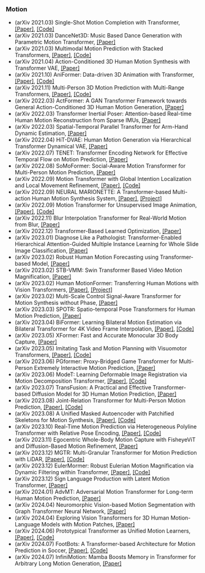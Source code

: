 ### Motion
- (arXiv 2021.03) Single-Shot Motion Completion with Transformer, [[Paper]](https://arxiv.org/pdf/2103.00776.pdf), [[Code]](https://github.com/FuxiCV/SSMCT)
- (arXiv 2021.03) DanceNet3D: Music Based Dance Generation with Parametric Motion Transformer, [[Paper]](https://arxiv.org/pdf/2103.10206.pdf)
- (arXiv 2021.03) Multimodal Motion Prediction with Stacked Transformers, [[Paper]](https://arxiv.org/pdf/2103.11624.pdf), [[Code]](https://github.com/decisionforce/mmTransformer)
- (arXiv 2021.04) Action-Conditioned 3D Human Motion Synthesis with Transformer VAE, [[Paper]](https://arxiv.org/abs/2104.05670)
- (arXiv 2021.10) AniFormer: Data-driven 3D Animation with Transformer, [[Paper]](https://arxiv.org/pdf/2110.10533.pdf), [[Code]](https://github.com/mikecheninoulu/AniFormer)
- (arXiv 2021.11) Multi-Person 3D Motion Prediction with Multi-Range Transformers, [[Paper]](https://arxiv.org/pdf/2111.12073.pdf), [[Code]](https://jiashunwang.github.io/MRT/)
- (arXiv 2022.03) ActFormer: A GAN Transformer Framework towards General Action-Conditioned 3D Human Motion Generation, [[Paper]](https://arxiv.org/pdf/2203.07706.pdf)
- (arXiv 2022.03) Transformer Inertial Poser: Attention-based Real-time Human Motion Reconstruction from Sparse IMUs, [[Paper]](https://arxiv.org/pdf/2203.15720.pdf)
- (arXiv 2022.03) Spatial-Temporal Parallel Transformer for Arm-Hand Dynamic Estimation, [[Paper]](https://arxiv.org/pdf/2203.16202.pdf)
- (arXiv 2022.04) HiT-DVAE: Human Motion Generation via Hierarchical Transformer Dynamical VAE, [[Paper]](https://arxiv.org/pdf/2204.01565.pdf)
- (arXiv 2022.07) TENET: Transformer Encoding Network for Effective Temporal Flow on Motion Prediction, [[Paper]](https://arxiv.org/pdf/2207.00170.pdf)
- (arXiv 2022.08) SoMoFormer: Social-Aware Motion Transformer for Multi-Person Motion Prediction, [[Paper]](https://arxiv.org/pdf/2208.09224.pdf)
- (arXiv 2022.09) Motion Transformer with Global Intention Localization and Local Movement Refinement, [[Paper]](https://arxiv.org/pdf/2209.13508.pdf), [[Code]](https://github.com/sshaoshuai/MTR)
- (arXiv 2022.09) NEURAL MARIONETTE: A Transformer-based Multi-action Human Motion Synthesis System, [[Paper]](https://arxiv.org/pdf/2209.13204.pdf), [[Project]](https://wjohnnyw.github.io/blog/tag2motion/)
- (arXiv 2022.09) Motion Transformer for Unsupervised Image Animation, [[Paper]](https://arxiv.org/pdf/2209.14024.pdf), [[Code]](https://github.com/JialeTao/MoTrans)
- (arXiv 2022.11) Blur Interpolation Transformer for Real-World Motion from Blur, [[Paper]](https://arxiv.org/pdf/2211.11423.pdf)
- (arXiv 2022.12) Transformer-Based Learned Optimization, [[Paper]](https://arxiv.org/pdf/2212.01055.pdf)
- (arXiv 2023.01) Diagnose Like a Pathologist: Transformer-Enabled Hierarchical Attention-Guided Multiple Instance Learning for Whole Slide Image Classification, [[Paper]](https://arxiv.org/pdf/2301.08125.pdf)
- (arXiv 2023.02) Robust Human Motion Forecasting using Transformer-based Model, [[Paper]](https://arxiv.org/pdf/2302.08274.pdf)
- (arXiv 2023.02) STB-VMM: Swin Transformer Based Video Motion Magnification, [[Paper]](https://arxiv.org/pdf/2302.10001.pdf)
- (arXiv 2023.02) Human MotionFormer: Transferring Human Motions with Vision Transformers, [[Paper]](https://arxiv.org/pdf/2302.11306.pdf), [[Project]](https://github.com/KumapowerLIU/Human-MotionFormer)
- (arXiv 2023.02) Multi-Scale Control Signal-Aware Transformer for Motion Synthesis without Phase, [[Paper]](https://arxiv.org/pdf/2303.01685.pdf)
- (arXiv 2023.03) SPOTR: Spatio-temporal Pose Transformers for Human Motion Prediction, [[Paper]](https://arxiv.org/pdf/2303.06277.pdf)
- (arXiv 2023.04) BiFormer: Learning Bilateral Motion Estimation via Bilateral Transformer for 4K Video Frame Interpolation, [[Paper]](https://arxiv.org/pdf/2304.02225.pdf), [[Code]](https://github.com/JunHeum/BiFormer)
- (arXiv 2023.05) XFormer: Fast and Accurate Monocular 3D Body Capture, [[Paper]](https://arxiv.org/pdf/2305.11101.pdf)
- (arXiv 2023.05) Imitating Task and Motion Planning with Visuomotor Transformers, [[Paper]](https://arxiv.org/pdf/2305.16309.pdf), [[Code]](https://mihdalal.github.io/optimus/)
- (arXiv 2023.06) PGformer: Proxy-Bridged Game Transformer for Multi-Person Extremely Interactive Motion Prediction, [[Paper]](https://arxiv.org/pdf/2306.03374.pdf)
- (arXiv 2023.06) ModeT: Learning Deformable Image Registration via Motion Decomposition Transformer, [[Paper]](https://arxiv.org/pdf/2306.05688.pdf), [[Code]](https://github.com/ZAX130/SmileCode)
- (arXiv 2023.07) TransFusion: A Practical and Effective Transformer-based Diffusion Model for 3D Human Motion Prediction, [[Paper]](https://arxiv.org/pdf/2307.16106.pdf)
- (arXiv 2023.08) Joint-Relation Transformer for Multi-Person Motion Prediction, [[Paper]](https://arxiv.org/pdf/2308.04808.pdf), [[Code]](https://github.com/MediaBrain-SJTU/JRTransformer)
- (arXiv 2023.08) A Unified Masked Autoencoder with Patchified Skeletons for Motion Synthesis, [[Paper]](https://arxiv.org/pdf/2308.07301.pdf), [[Code]](https://github.com/Sadegh28/ATR)
- (arXiv 2023.10) Real-Time Motion Prediction via Heterogeneous Polyline Transformer with Relative Pose Encoding, [[Paper]](https://arxiv.org/pdf/2310.12970.pdf), [[Code]](https://github.com/zhejz/HPTR)
- (arXiv 2023.11) Egocentric Whole-Body Motion Capture with FisheyeViT and Diffusion-Based Motion Refinement, [[Paper]](https://arxiv.org/pdf/2311.16495.pdf)
- (arXiv 2023.12) MGTR: Multi-Granular Transformer for Motion Prediction with LiDAR, [[Paper]](https://arxiv.org/pdf/2312.02409.pdf), [[Code]](https://waymo.com/open/challenges/2023/motion-prediction/)
- (arXiv 2023.12) EulerMormer: Robust Eulerian Motion Magnification via Dynamic Filtering within Transformer, [[Paper]](https://arxiv.org/pdf/2312.04152.pdf), [[Code]](https://github.com/VUT-HFUT/EulerMormer)
- (arXiv 2023.12) Sign Language Production with Latent Motion Transformer, [[Paper]](https://arxiv.org/pdf/2312.12917.pdf)
- (arXiv 2024.01) AdvMT: Adversarial Motion Transformer for Long-term Human Motion Prediction, [[Paper]](https://arxiv.org/pdf/2401.05018.pdf)
- (arXiv 2024.04) Neuromorphic Vision-based Motion Segmentation with Graph Transformer Neural Network, [[Paper]](https://arxiv.org/pdf/2404.10940.pdf)
- (arXiv 2024.04) Exploring Vision Transformers for 3D Human Motion-Language Models with Motion Patches, [[Paper]](https://arxiv.org/pdf/2405.04771.pdf)
- (arXiv 2024.06) Prototypical Transformer as Unified Motion Learners, [[Paper]](https://arxiv.org/pdf/2406.01559), [[Code]](https://github.com/Alvin0629/ProtoFormer)
- (arXiv 2024.07) FootBots: A Transformer-based Architecture for Motion Prediction in Soccer, [[Paper]](https://arxiv.org/pdf/2406.19852), [[Code]](https://github.com/Alvin0629/ProtoFormer)
- (arXiv 2024.07) InfiniMotion: Mamba Boosts Memory in Transformer for Arbitrary Long Motion Generation, [[Paper]](https://arxiv.org/pdf/2407.10061)

